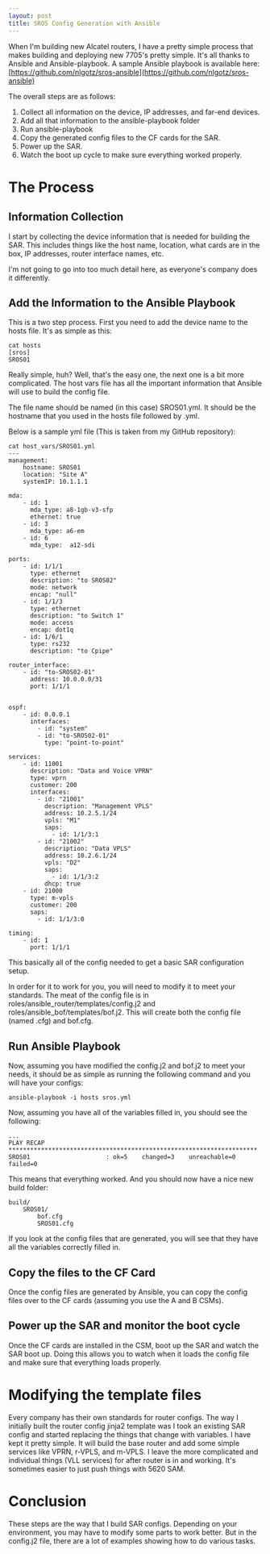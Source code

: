 ```yaml
---
layout: post
title: SROS Config Generation with Ansible
---
```


When I'm building new Alcatel routers, I have a pretty simple process that makes
building and deploying new 7705's pretty simple. It's all thanks to Ansible and
Ansible-playbook. A sample Ansible playbook is available here:
[https://github.com/nlgotz/sros-ansible](https://github.com/nlgotz/sros-ansible)


The overall steps are as follows:

1. Collect all information on the device, IP addresses, and far-end devices.
2. Add all that information to the ansible-playbook folder
3. Run ansible-playbook
4. Copy the generated config files to the CF cards for the SAR.
5. Power up the SAR.
6. Watch the boot up cycle to make sure everything worked properly.


The Process
===========

Information Collection
----------------------

I start by collecting the device information that is needed for building the
SAR. This includes things like the host name, location, what cards are in the
box, IP addresses, router interface names, etc.

I'm not going to go into too much detail here, as everyone's company does it
differently.

Add the Information to the Ansible Playbook
-------------------------------------------

This is a two step process. First you need to add the device name to the hosts
file. It's as simple as this:

	cat hosts
	[sros]
	SROS01

Really simple, huh? Well, that's the easy one, the next one is a bit more
complicated. The host vars file has all the important information that Ansible
will use to build the config file.

The file name should be named (in this case) SROS01.yml. It should be the
hostname that you used in the hosts file followed by .yml.

Below is a sample yml file (This is taken from my GitHub repository):

    cat host_vars/SROS01.yml
    ---
    management:
        hostname: SROS01
        location: "Site A"
        systemIP: 10.1.1.1

    mda:
        - id: 1
          mda_type: a8-1gb-v3-sfp
          ethernet: true
        - id: 3
          mda_type: a6-em
        - id: 6
          mda_type:  a12-sdi

    ports:
        - id: 1/1/1
          type: ethernet
          description: "to SROS02"
          mode: network
          encap: "null"
        - id: 1/1/3
          type: ethernet
          description: "to Switch 1"
          mode: access
          encap: dot1q
        - id: 1/6/1
          type: rs232
          description: "to Cpipe"

    router_interface:
        - id: "to-SROS02-01"
          address: 10.0.0.0/31
          port: 1/1/1


    ospf:
        - id: 0.0.0.1
          interfaces:
            - id: "system"
            - id: "to-SROS02-01"
              type: "point-to-point"

    services:
        - id: 11001
          description: "Data and Voice VPRN"
          type: vprn
          customer: 200
          interfaces:
            - id: "21001"
              description: "Management VPLS"
              address: 10.2.5.1/24
              vpls: "M1"
              saps:
                - id: 1/1/3:1
            - id: "21002"
              description: "Data VPLS"
              address: 10.2.6.1/24
              vpls: "D2"
              saps:
                - id: 1/1/3:2
              dhcp: true
        - id: 21000
          type: m-vpls
          customer: 200
          saps:
            - id: 1/1/3:0

    timing:
        - id: 1
          port: 1/1/1

This basically all of the config needed to get a basic SAR configuration setup.

In order for it to work for you, you will need to modify it to meet your standards. The meat of the config file is in roles/ansible_router/templates/config.j2 and roles/ansible_bof/templates/bof.j2. This will create both the config file (named <hostname>.cfg) and bof.cfg.

Run Ansible Playbook
--------------------

Now, assuming you have modified the config.j2 and bof.j2 to meet your needs, it should be as simple as running the following command and you will have your configs:

	ansible-playbook -i hosts sros.yml

Now, assuming you have all of the variables filled in, you should see the following:

	...
	PLAY RECAP *********************************************************************
	SROS01                     : ok=5    changed=3    unreachable=0    failed=0   

This means that everything worked. And you should now have a nice new build folder:

	build/
		SROS01/
			bof.cfg
			SROS01.cfg

If you look at the config files that are generated, you will see that they have all the variables correctly filled in.

Copy the files to the CF Card
-----------------------------

Once the config files are generated by Ansible, you can copy the config files over to the CF cards (assuming you use the A and B CSMs).

Power up the SAR and monitor the boot cycle
----------------------------------------

Once the CF cards are installed in the CSM, boot up the SAR and watch the SAR boot up. Doing this allows you to watch when it loads the config file and make sure that everything loads properly.

Modifying the template files
============================

Every company has their own standards for router configs. The way I initially built the router config jinja2 template was I took an existing SAR config and started replacing the things that change with variables. I have kept it pretty simple. It will build the base router and add some simple services like VPRN, r-VPLS, and m-VPLS. I leave the more complicated and individual things (VLL services) for after router is in and working. It's sometimes easier to just push things with 5620 SAM.

Conclusion
==========

These steps are the way that I build SAR configs. Depending on your environment, you may have to modify some parts to work better. But in the config.j2 file, there are a lot of examples showing how to do various tasks.
